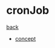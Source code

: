 # cronJob

[back](../README.md)

- [concept](https://kubernetes.io/docs/concepts/workloads/controllers/cron-jobs/)
